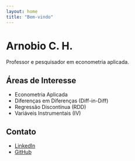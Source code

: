 ```yaml
---
layout: home
title: "Bem-vindo"
---
```


# Arnobio C. H.

Professor e pesquisador em econometria aplicada.

## Áreas de Interesse
- Econometria Aplicada
- Diferenças em Diferenças (Diff-in-Diff)
- Regressão Discontínua (RDD)
- Variáveis Instrumentais (IV)

## Contato
- [LinkedIn](https://linkedin.com/in/arnobio)
- [GitHub](https://github.com/arnobio-ch)
